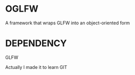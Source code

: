 # OGLFW
A framework that wraps GLFW into an object-oriented form

# DEPENDENCY
GLFW

Actually I made it to learn GIT
